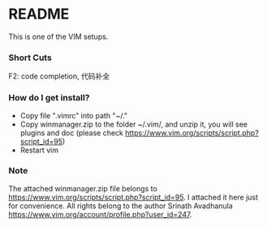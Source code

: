 # README #

This is one of the VIM setups.
### Short Cuts ###

F2: code completion, 代码补全

### How do I get install? ###

* Copy file ".vimrc" into path "~/."
* Copy winmanager.zip to the folder ~/.vim/, and unzip it, you will see plugins and doc (please check https://www.vim.org/scripts/script.php?script_id=95)
* Restart vim

### Note
The attached winmanager.zip file belongs to https://www.vim.org/scripts/script.php?script_id=95. I attached it here just for convenience. All rights belong to the author Srinath Avadhanula https://www.vim.org/account/profile.php?user_id=247.
